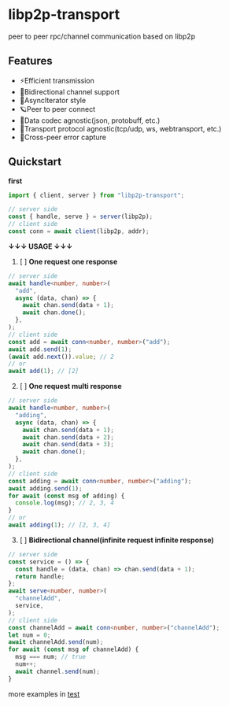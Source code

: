 # libp2p-transport

peer to peer rpc/channel communication based on libp2p

## Features

- ⚡Efficient transmission
- 🤝Bidirectional channel support
- 🎡AsyncIterator style
- 🪐Peer to peer connect
- 🔢Data codec agnostic(json, protobuff, etc.)
- 📡Transport protocol agnostic(tcp/udp, ws, webtransport, etc.)
- 💪Cross-peer error capture

## Quickstart

**first**

```typescript
import { client, server } from "libp2p-transport";

// server side
const { handle, serve } = server(libp2p);
// client side
const conn = await client(libp2p, addr);
```

**↓↓↓ USAGE ↓↓↓**

1. [ ] **One request one response**

```typescript
// server side
await handle<number, number>(
  "add",
  async (data, chan) => {
    await chan.send(data + 1);
    await chan.done();
  },
);
// client side
const add = await conn<number, number>("add");
await add.send(1);
(await add.next()).value; // 2
// or
await add(1); // [2]
```

2. [ ] **One request multi response**

```typescript
// server side
await handle<number, number>(
  "adding",
  async (data, chan) => {
    await chan.send(data + 1);
    await chan.send(data + 2);
    await chan.send(data + 3);
    await chan.done();
  },
);
// client side
const adding = await conn<number, number>("adding");
await adding.send(1);
for await (const msg of adding) {
  console.log(msg); // 2, 3, 4
}
// or
await adding(1); // [2, 3, 4]
```

3. [ ] **Bidirectional channel(infinite request infinite response)**

```typescript
// server side
const service = () => {
  const handle = (data, chan) => chan.send(data + 1);
  return handle;
};
await serve<number, number>(
  "channelAdd",
  service,
);
// client side
const channelAdd = await conn<number, number>("channelAdd");
let num = 0;
await channelAdd.send(num);
for await (const msg of channelAdd) {
  msg === num; // true
  num++;
  await channel.send(num);
}
```

more examples in [test](./test/index.test.ts)
